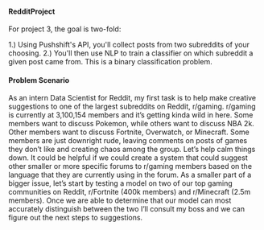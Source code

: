 #### RedditProject
For project 3, the goal is two-fold:

1.) Using Pushshift's API, you'll collect posts from two subreddits of your choosing.
2.) You'll then use NLP to train a classifier on which subreddit a given post came from. This is a binary classification problem.

#### Problem Scenario

As an intern Data Scientist for Reddit, my first task is to help make creative suggestions to one of the largest subreddits on Reddit, r/gaming. r/gaming is currently at 3,100,154 members and it’s getting kinda wild in here. Some members want to discuss Pokemon, while others want to discuss NBA 2k. Other members want to discuss Fortnite, Overwatch, or Minecraft. Some members are just downright rude, leaving comments on posts of games they don’t like and creating chaos among the group. Let’s help calm things down. It could be helpful if we could create a system that could suggest other smaller or more specific forums to r/gaming members based on the language that they are currently using in the forum. As a smaller part of a bigger issue, let’s start by testing a model on two of our top gaming communities on Reddit, r/Fortnite (400k members) and r/Minecraft (2.5m members). Once we are able to determine that our model can most accurately distinguish between the two I’ll consult my boss and we can figure out the next steps to suggestions.

